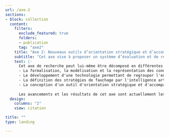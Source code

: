 ```yaml
---
url: /axe-2
sections:
- block: collection
  content:
    filters:
      exclude_featured: true
      folders:
      - publication
      tag: "axe2"
    title: "Axe 2: Nouveaux outils d’orientation stratégique et d’accompagnement à la prise de décision"
    subtitle: "Cet axe vise à proposer un système d’évaluation et de recommandation de la durabilité des pratiques de gestion des territoires pour les accompagner dans la mise en place de leurs stratégies d'entretien"      
    text: |-      
      Cet axe de recherche peut lui-même être décomposé en différentes activités:      
      - La formalisation, la modélisation et la représentation des connaissances. Il s'agit principalement d'identifier les sources de données qui peuvent être utilisées dans le développement des outils.
      - Le développement d'une technologie permettant de regrouper l'ensemble des données nécessaires.
      - La définition des stratégies de fauchage par l'intelligence artificielle en considérant l'évolution de l'environnement à long terme.
      - La conception d'un outil d'orientation stratégique et d'accompagnement à la décision qui regroupera l'ensemble des modèles issus des travaux de recherche développés dans la chaire. 
      
      Les avancements et les résultats de cet axe sont actuellement les suivants:
  design:
    columns: "2"
    view: citation

title: ""
type: landing

---
```

